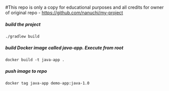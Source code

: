 #This repo is only a copy for educational purposes and all credits for owner of original repo - https://github.com/nanuchi/my-project

##### build the project

    ./gradlew build

##### build Docker image called java-app. Execute from root

    docker build -t java-app .
    
##### push image to repo 

    docker tag java-app demo-app:java-1.0
    
